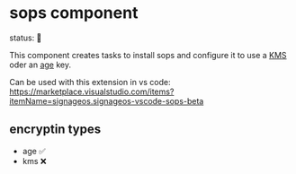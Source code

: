 # sops component

status: 🚧

This component creates tasks to install sops and configure it to use a [KMS](https://github.com/getsops/sops?tab=readme-ov-file#usage) oder an [age](https://github.com/getsops/sops?tab=readme-ov-file#encrypting-using-age) key.

Can be used with this extension in vs code: https://marketplace.visualstudio.com/items?itemName=signageos.signageos-vscode-sops-beta

## encryptin types

- age ✅
- kms ❌
